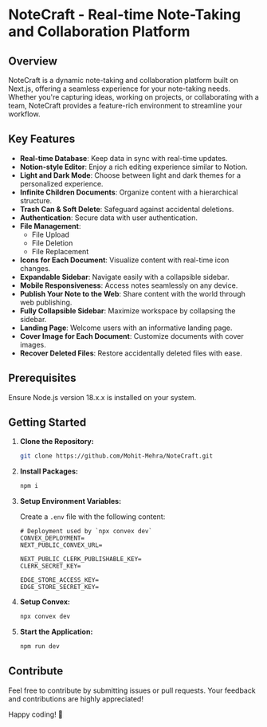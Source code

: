 # NoteCraft - Real-time Note-Taking and Collaboration Platform

## Overview

NoteCraft is a dynamic note-taking and collaboration platform built on Next.js, offering a seamless experience for your note-taking needs. Whether you're capturing ideas, working on projects, or collaborating with a team, NoteCraft provides a feature-rich environment to streamline your workflow.


## Key Features

- **Real-time Database**: Keep data in sync with real-time updates.
- **Notion-style Editor**: Enjoy a rich editing experience similar to Notion.
- **Light and Dark Mode**: Choose between light and dark themes for a personalized experience.
- **Infinite Children Documents**: Organize content with a hierarchical structure.
- **Trash Can & Soft Delete**: Safeguard against accidental deletions.
- **Authentication**: Secure data with user authentication.
- **File Management**:
  - File Upload
  - File Deletion
  - File Replacement
- **Icons for Each Document**: Visualize content with real-time icon changes.
- **Expandable Sidebar**: Navigate easily with a collapsible sidebar.
- **Mobile Responsiveness**: Access notes seamlessly on any device.
- **Publish Your Note to the Web**: Share content with the world through web publishing.
- **Fully Collapsible Sidebar**: Maximize workspace by collapsing the sidebar.
- **Landing Page**: Welcome users with an informative landing page.
- **Cover Image for Each Document**: Customize documents with cover images.
- **Recover Deleted Files**: Restore accidentally deleted files with ease.

## Prerequisites

Ensure Node.js version 18.x.x is installed on your system.

## Getting Started

1. **Clone the Repository:**

    ```bash
    git clone https://github.com/Mohit-Mehra/NoteCraft.git
    ```

2. **Install Packages:**

    ```bash
    npm i
    ```

3. **Setup Environment Variables:**

    Create a `.env` file with the following content:

    ```env
    # Deployment used by `npx convex dev`
    CONVEX_DEPLOYMENT=
    NEXT_PUBLIC_CONVEX_URL=

    NEXT_PUBLIC_CLERK_PUBLISHABLE_KEY=
    CLERK_SECRET_KEY=

    EDGE_STORE_ACCESS_KEY=
    EDGE_STORE_SECRET_KEY=
    ```

4. **Setup Convex:**

    ```bash
    npx convex dev
    ```

5. **Start the Application:**

    ```bash
    npm run dev
    ```

## Contribute

Feel free to contribute by submitting issues or pull requests. Your feedback and contributions are highly appreciated!

Happy coding! 🚀